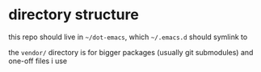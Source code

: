 # directory structure

this repo should live in `~/dot-emacs`, which `~/.emacs.d` should symlink to

the `vendor/` directory is for bigger packages (usually git submodules) and one-off files i use

